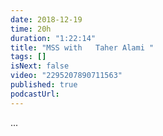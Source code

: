 ```yaml
---
date: 2018-12-19
time: 20h
duration: "1:22:14"
title: "MSS with   Taher Alami "
tags: []
isNext: false
video: "2295207890711563"
published: true
podcastUrl:
---
```


[//]: # "Check this github issue on How to add Episode Notes  https://github.com/DevC-Casa/geeksblabla.com/issues/23 "

...
